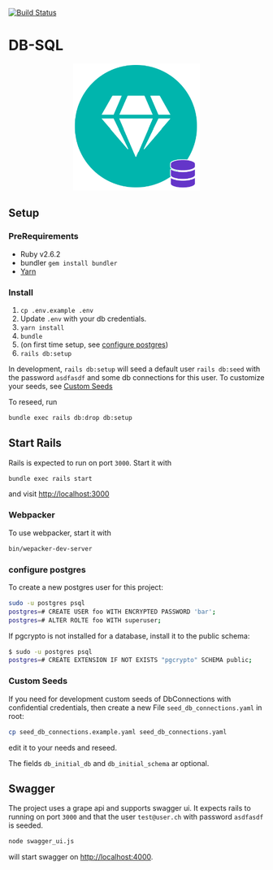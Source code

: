 [![Build Status](https://travis-ci.com/lebalz/db-sql.svg?branch=master)](https://travis-ci.com/lebalz/db-sql)

# DB-SQL

<p align="center">
  <a href="#"><img width="250" src="./docs/logo.png"></a>
</p>

## Setup

### PreRequirements
- Ruby v2.6.2
- bundler `gem install bundler`
- [Yarn](https://yarnpkg.com/en/docs/install)

### Install

1. `cp .env.example .env`
2. Update `.env` with your db credentials.
3. `yarn install`
4. `bundle`
5.  (on first time setup, see [configure postgres](#configure-postgres))
6. `rails db:setup`

In development, `rails db:setup` will seed a default user `rails db:seed` with the password `asdfasdf` and some db connections for this user.
To customize your seeds, see [Custom Seeds](#custom-seeds)

To reseed, run
```sh
bundle exec rails db:drop db:setup
```

## Start Rails

Rails is expected to run on port `3000`. Start it with
```sh
bundle exec rails start
```
and visit [http://localhost:3000](http://localhost:3000)

### Webpacker

To use webpacker, start it with

```sh
bin/wepacker-dev-server
```

### configure postgres

To create a new postgres user for this project:
```sh
sudo -u postgres psql
postgres=# CREATE USER foo WITH ENCRYPTED PASSWORD 'bar';
postgres=# ALTER ROLTE foo WITH superuser;
```

If pgcrypto is not installed for a database, install it to the public schema:
```sh
$ sudo -u postgres psql
postgres=# CREATE EXTENSION IF NOT EXISTS "pgcrypto" SCHEMA public;
```

### Custom Seeds

If you need for development custom seeds of DbConnections with confidential credentials, then create a new File `seed_db_connections.yaml` in root:

```sh
cp seed_db_connections.example.yaml seed_db_connections.yaml
```
edit it to your needs and reseed.

The fields `db_initial_db` and `db_initial_schema` ar optional.

## Swagger

The project uses a grape api and supports swagger ui. It expects rails to running on port `3000` and that the user `test@user.ch` with password `asdfasdf` is seeded.

```sh
node swagger_ui.js
```

will start swagger on [http://localhost:4000](http://localhost:4000).

